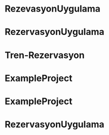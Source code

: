# RezevasyonUygulama
# RezervasyonUygulama
# Tren-Rezervasyon
# ExampleProject
# ExampleProject
# RezervasyonUygulama
